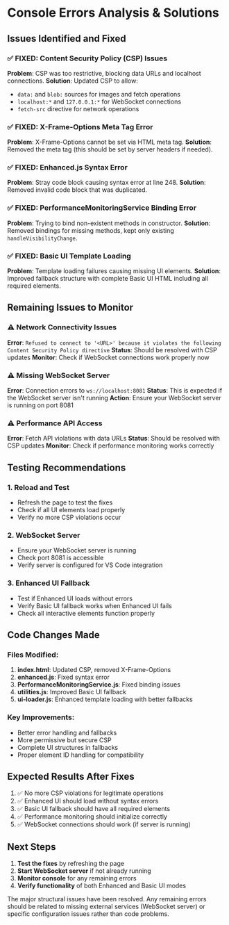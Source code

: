 # Console Errors Analysis & Solutions

## Issues Identified and Fixed

### ✅ **FIXED: Content Security Policy (CSP) Issues**
**Problem**: CSP was too restrictive, blocking data URLs and localhost connections.
**Solution**: Updated CSP to allow:
- `data:` and `blob:` sources for images and fetch operations
- `localhost:*` and `127.0.0.1:*` for WebSocket connections
- `fetch-src` directive for network operations

### ✅ **FIXED: X-Frame-Options Meta Tag Error**
**Problem**: X-Frame-Options cannot be set via HTML meta tag.
**Solution**: Removed the meta tag (this should be set by server headers if needed).

### ✅ **FIXED: Enhanced.js Syntax Error**
**Problem**: Stray code block causing syntax error at line 248.
**Solution**: Removed invalid code block that was duplicated.

### ✅ **FIXED: PerformanceMonitoringService Binding Error**
**Problem**: Trying to bind non-existent methods in constructor.
**Solution**: Removed bindings for missing methods, kept only existing `handleVisibilityChange`.

### ✅ **FIXED: Basic UI Template Loading**
**Problem**: Template loading failures causing missing UI elements.
**Solution**: Improved fallback structure with complete Basic UI HTML including all required elements.

## Remaining Issues to Monitor

### ⚠️ **Network Connectivity Issues**
**Error**: `Refused to connect to '<URL>' because it violates the following Content Security Policy directive`
**Status**: Should be resolved with CSP updates
**Monitor**: Check if WebSocket connections work properly now

### ⚠️ **Missing WebSocket Server**
**Error**: Connection errors to `ws://localhost:8081`
**Status**: This is expected if the WebSocket server isn't running
**Action**: Ensure your WebSocket server is running on port 8081

### ⚠️ **Performance API Access**
**Error**: Fetch API violations with data URLs
**Status**: Should be resolved with CSP updates
**Monitor**: Check if performance monitoring works correctly

## Testing Recommendations

### 1. **Reload and Test**
- Refresh the page to test the fixes
- Check if all UI elements load properly
- Verify no more CSP violations occur

### 2. **WebSocket Server**
- Ensure your WebSocket server is running
- Check port 8081 is accessible
- Verify server is configured for VS Code integration

### 3. **Enhanced UI Fallback**
- Test if Enhanced UI loads without errors
- Verify Basic UI fallback works when Enhanced UI fails
- Check all interactive elements function properly

## Code Changes Made

### Files Modified:
1. **index.html**: Updated CSP, removed X-Frame-Options
2. **enhanced.js**: Fixed syntax error
3. **PerformanceMonitoringService.js**: Fixed binding issues
4. **utilities.js**: Improved Basic UI fallback
5. **ui-loader.js**: Enhanced template loading with better fallbacks

### Key Improvements:
- Better error handling and fallbacks
- More permissive but secure CSP
- Complete UI structures in fallbacks
- Proper element ID handling for compatibility

## Expected Results After Fixes

1. ✅ No more CSP violations for legitimate operations
2. ✅ Enhanced UI should load without syntax errors
3. ✅ Basic UI fallback should have all required elements
4. ✅ Performance monitoring should initialize correctly
5. ✅ WebSocket connections should work (if server is running)

## Next Steps

1. **Test the fixes** by refreshing the page
2. **Start WebSocket server** if not already running
3. **Monitor console** for any remaining errors
4. **Verify functionality** of both Enhanced and Basic UI modes

The major structural issues have been resolved. Any remaining errors should be related to missing external services (WebSocket server) or specific configuration issues rather than code problems.